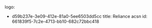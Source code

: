 logo:
  - d59b237e-3e09-412e-81a0-5ee6503dd5cc
title: Reliance acsn
id: 661839f5-7c2e-4713-bb10-682c72bbc418
